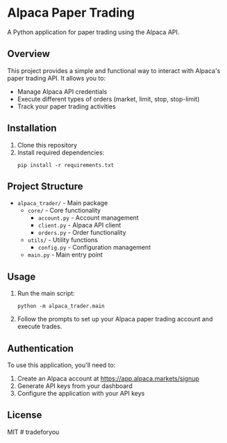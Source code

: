 # Alpaca Paper Trading

A Python application for paper trading using the Alpaca API.

## Overview

This project provides a simple and functional way to interact with Alpaca's paper trading API. It allows you to:

- Manage Alpaca API credentials
- Execute different types of orders (market, limit, stop, stop-limit)
- Track your paper trading activities

## Installation

1. Clone this repository
2. Install required dependencies:
   ```
   pip install -r requirements.txt
   ```

## Project Structure

- `alpaca_trader/` - Main package
  - `core/` - Core functionality
    - `account.py` - Account management
    - `client.py` - Alpaca API client
    - `orders.py` - Order functionality
  - `utils/` - Utility functions
    - `config.py` - Configuration management
  - `main.py` - Main entry point

## Usage

1. Run the main script:
   ```
   python -m alpaca_trader.main
   ```
2. Follow the prompts to set up your Alpaca paper trading account and execute trades.

## Authentication

To use this application, you'll need to:
1. Create an Alpaca account at https://app.alpaca.markets/signup
2. Generate API keys from your dashboard
3. Configure the application with your API keys

## License

MIT # tradeforyou

